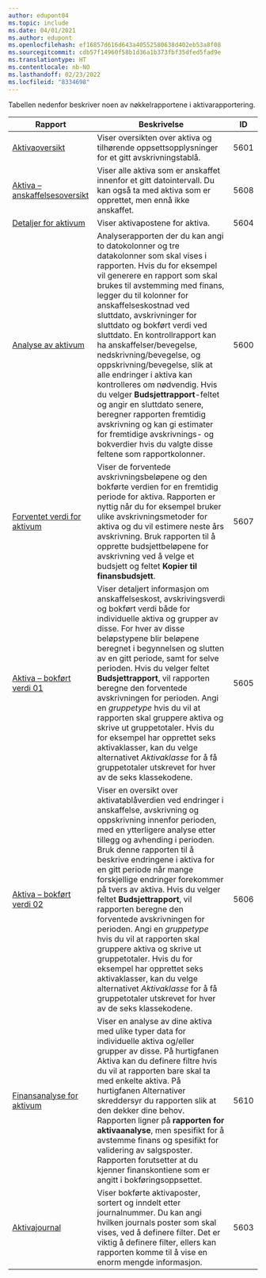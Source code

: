 ```yaml
---
author: edupont04
ms.topic: include
ms.date: 04/01/2021
ms.author: edupont
ms.openlocfilehash: ef16857d616d643a40552580638d402eb53a8f08
ms.sourcegitcommit: cdb57f14960f58b1d36a1b373fbf35dfed5fad9e
ms.translationtype: HT
ms.contentlocale: nb-NO
ms.lasthandoff: 02/23/2022
ms.locfileid: "8334698"
---
```

Tabellen nedenfor beskriver noen av nøkkelrapportene i aktivarapportering.

| Rapport | Beskrivelse | ID | 
|--|--|--|
| [Aktivaoversikt](https://businesscentral.dynamics.com?report=5601)| Viser oversikten over aktiva og tilhørende oppsettsopplysninger for et gitt avskrivningstablå. |5601 |
| [Aktiva – anskaffelsesoversikt](https://businesscentral.dynamics.com?report=5608) |  Viser alle aktiva som er anskaffet innenfor et gitt datointervall. Du kan også ta med aktiva som er opprettet, men ennå ikke anskaffet. |5608 |
| [Detaljer for aktivum](https://businesscentral.dynamics.com?report=5604)| Viser aktivapostene for aktiva. |5604 |
| [Analyse av aktivum](https://businesscentral.dynamics.com?report=5600)| Analyserapporten der du kan angi to datokolonner og tre datakolonner som skal vises i rapporten. Hvis du for eksempel vil generere en rapport som skal brukes til avstemming med finans, legger du til kolonner for anskaffelseskostnad ved sluttdato, avskrivninger for sluttdato og bokført verdi ved sluttdato. En kontrollrapport kan ha anskaffelser/bevegelse, nedskrivning/bevegelse, og oppskrivning/bevegelse, slik at alle endringer i aktiva kan kontrolleres om nødvendig. Hvis du velger **Budsjettrapport**-feltet og angir en sluttdato senere, beregner rapporten fremtidig avskrivning og kan gi estimater for fremtidige avskrivnings- og bokverdier hvis du valgte disse feltene som rapportkolonner. |5600|
| [Forventet verdi for aktivum](https://businesscentral.dynamics.com?report=5607)| Viser de forventede avskrivningsbeløpene og den bokførte verdien for en fremtidig periode for aktiva. Rapporten er nyttig når du for eksempel bruker ulike avskrivningsmetoder for aktiva og du vil estimere neste års avskrivning. Bruk rapporten til å opprette budsjettbeløpene for avskrivning ved å velge et budsjett og feltet **Kopier til finansbudsjett**. |5607 |
| [Aktiva – bokført verdi 01](https://businesscentral.dynamics.com?report=5605)|Viser detaljert informasjon om anskaffelseskost, avskrivingsverdi og bokført verdi både for individuelle aktiva og grupper av disse. For hver av disse beløpstypene blir beløpene beregnet i begynnelsen og slutten av en gitt periode, samt for selve perioden. Hvis du velger feltet **Budsjettrapport**, vil rapporten beregne den forventede avskrivningen for perioden. Angi en *gruppetype* hvis du vil at rapporten skal gruppere aktiva og skrive ut gruppetotaler. Hvis du for eksempel har opprettet seks aktivaklasser, kan du velge alternativet *Aktivaklasse* for å få gruppetotaler utskrevet for hver av de seks klassekodene.|5605|
| [Aktiva – bokført verdi 02](https://businesscentral.dynamics.com?report=5606)|Viser en oversikt over aktivatablåverdien ved endringer i anskaffelse, avskrivning og oppskrivning innenfor perioden, med en ytterligere analyse etter tillegg og avhending i perioden. Bruk denne rapporten til å beskrive endringene i aktiva for en gitt periode når mange forskjellige endringer forekommer på tvers av aktiva. Hvis du velger feltet **Budsjettrapport**, vil rapporten beregne den forventede avskrivningen for perioden. Angi en *gruppetype* hvis du vil at rapporten skal gruppere aktiva og skrive ut gruppetotaler. Hvis du for eksempel har opprettet seks aktivaklasser, kan du velge alternativet *Aktivaklasse* for å få gruppetotaler utskrevet for hver av de seks klassekodene. |5606|
| [Finansanalyse for aktivum](https://businesscentral.dynamics.com?report=5610)|Viser en analyse av dine aktiva med ulike typer data for individuelle aktiva og/eller grupper av disse. På hurtigfanen Aktiva kan du definere filtre hvis du vil at rapporten bare skal ta med enkelte aktiva. På hurtigfanen Alternativer skreddersyr du rapporten slik at den dekker dine behov. Rapporten ligner på **rapporten for aktivaanalyse**, men spesifikt for å avstemme finans og spesifikt for validering av salgsposter. Rapporten forutsetter at du kjenner finanskontiene som er angitt i bokføringsoppsettet. | 5610 |
| [Aktivajournal](https://businesscentral.dynamics.com?report=5603) |Viser bokførte aktivaposter, sortert og inndelt etter journalnummer. Du kan angi hvilken journals poster som skal vises, ved å definere filter. Det er viktig å definere filter, ellers kan rapporten komme til å vise en enorm mengde informasjon. |5603  |
